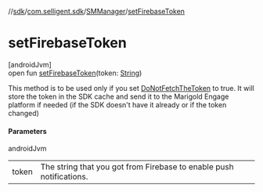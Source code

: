 //[sdk](../../../index.md)/[com.selligent.sdk](../index.md)/[SMManager](index.md)/[setFirebaseToken](set-firebase-token.md)

# setFirebaseToken

[androidJvm]\
open fun [setFirebaseToken](set-firebase-token.md)(token: [String](https://developer.android.com/reference/kotlin/java/lang/String.html))

This method is to be used only if you set [DoNotFetchTheToken](../-s-m-settings/-do-not-fetch-the-token.md) to true. It will store the token in the SDK cache and send it to the Marigold Engage platform if needed (if the SDK doesn't have it already or if the token changed)

#### Parameters

androidJvm

| | |
|---|---|
| token | The string that you got from Firebase to enable push notifications. |
